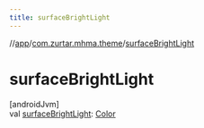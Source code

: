 ```yaml
---
title: surfaceBrightLight
---
```

//[app](../../index.html)/[com.zurtar.mhma.theme](index.html)/[surfaceBrightLight](surface-bright-light.html)



# surfaceBrightLight



[androidJvm]\
val [surfaceBrightLight](surface-bright-light.html): [Color](https://developer.android.com/reference/kotlin/androidx/compose/ui/graphics/Color.html)



